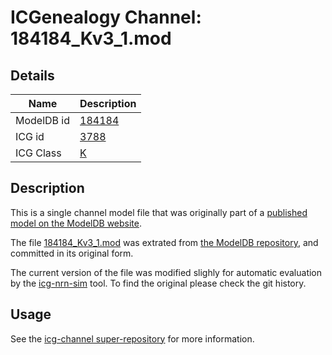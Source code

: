 # ICGenealogy Channel: 184184\_Kv3\_1.mod

## Details

Name | Description
---- | -----------
ModelDB id | [184184](http://senselab.med.yale.edu/ModelDB/ShowModel.cshtml?model=184184)
ICG id | [3788](http://icg.neurotheory.ox.ac.uk/channels/1/3788)
ICG Class | [K](http://icg.neurotheory.ox.ac.uk/channels/1)

## Description

This is a single channel model file that was originally part of a [published model on the ModelDB website](http://senselab.med.yale.edu/mModelDB/ShowModel.cshtml?model=184184).


The file [184184\_Kv3\_1.mod](184184_Kv3_1.mod) was extrated from [the ModelDB repository](http://senselab.med.yale.edu/ModelDB/ShowModel.cshtml?model=184184), and committed in its original form.

The current version of the file was modified slighly for automatic evaluation by the [icg-nrn-sim](https://github.com/icgenealogy/icg-nrn-sim) tool. To find the original please check the git history.


## Usage

See the [icg-channel super-repository](https://github.com/icgenealogy/icg-channels) for more information.
